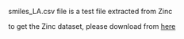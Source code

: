 smiles_LA.csv file is a test file extracted from Zinc

to get the Zinc dataset, please download from [here](https://media.githubusercontent.com/media/molecularsets/moses/master/data/dataset_v1.csv)
